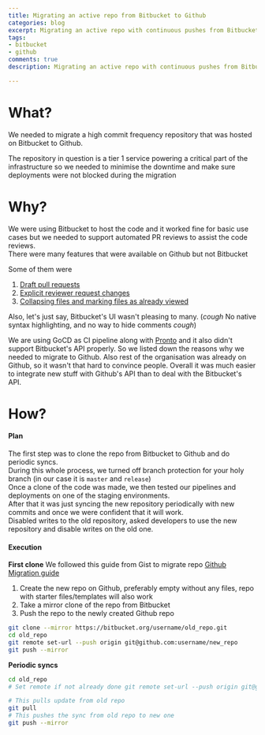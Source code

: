 ```yaml
---
title: Migrating an active repo from Bitbucket to Github
categories: blog
excerpt: Migrating an active repo with continuous pushes from Bitbucket to Github
tags:
- bitbucket
- github
comments: true
description: Migrating an active repo with continuous pushes from Bitbucket to Github

---
```

# What?

We needed to migrate a high commit frequency repository that was hosted on Bitbucket to Github.

The repository in question is a tier 1 service powering a critical part of the infrastructure so we needed to minimise the downtime and make sure deployments were not blocked during the migration

# Why?

We were using Bitbucket to host the code and it worked fine for basic use cases but we needed to support automated PR reviews to assist the code reviews.  
There were many features that were available on Github but not Bitbucket

Some of them were

1. [Draft pull requests](https://github.blog/2019-02-14-introducing-draft-pull-requests/)
2. [Explicit reviewer request changes](https://help.github.com/en/articles/about-pull-request-reviews)
3. [Collapsing files and marking files as already viewed](https://help.github.com/en/articles/reviewing-proposed-changes-in-a-pull-request#marking-a-file-as-viewed)

Also, let's just say, Bitbucket's UI wasn't pleasing to many. (_cough_ No native syntax highlighting, and no way to hide comments _cough_)

We are using GoCD as CI pipeline along with [Pronto](https://github.com/prontolabs/pronto "Pronto") and it also didn't support Bitbucket's API properly. So we listed down the reasons why we needed to migrate to Github. Also rest of the organisation was already on Github, so it wasn't that hard to convince people. Overall it was much easier to integrate new stuff with Github's API than to deal with the Bitbucket's API.

# How?

#### Plan

The first step was to clone the repo from Bitbucket to Github and do periodic syncs.  
During this whole process, we turned off branch protection for your holy branch (in our case it is `master` and `release`)  
Once a clone of the code was made, we then tested our pipelines and deployments on one of the staging environments.  
After that it was just syncing the new repository periodically with new commits and once we were confident that it will work.  
Disabled writes to the old repository, asked developers to use the new repository and disable writes on the old one.

#### Execution

**First clone**
We followed this guide from Gist to migrate repo [Github Migration guide](https://github.com/aiidateam/aiida-core/wiki/How-to-migrate-from-BitBucket-to-GitHub "https://github.com/aiidateam/aiida-core/wiki/How-to-migrate-from-BitBucket-to-GitHub")

1. Create the new repo on Github, preferably empty without any files, repo with starter files/templates will also work
2. Take a mirror clone of the repo from Bitbucket
3. Push the repo to the newly created Github repo

```bash
git clone --mirror https://bitbucket.org/username/old_repo.git
cd old_repo
git remote set-url --push origin git@github.com:username/new_repo
git push --mirror
```

**Periodic syncs**

```bash
cd old_repo
# Set remote if not already done git remote set-url --push origin git@github.com:username/new_repo

# This pulls update from old repo 
git pull 
# This pushes the sync from old repo to new one 
git push --mirror
```